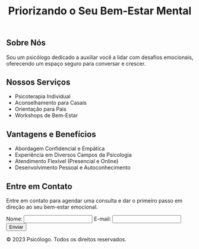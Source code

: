 <!DOCTYPE html>
<html lang="pt-br">
<head>
    <meta charset="UTF-8">
    <meta name="viewport" content="width=device-width, initial-scale=1.0">
    <link rel="stylesheet" href="styles.css">
    <title>Psicólogo</title>
</head>
<body>
    <header>
        <h1>Priorizando o Seu Bem-Estar Mental</h1>
    </header>
    <section id="about">
        <h2>Sobre Nós</h2>
        <p>Sou um psicólogo dedicado a auxiliar você a lidar com desafios emocionais, oferecendo um espaço seguro para conversar e crescer.</p>
    </section>
    <section id="services">
        <h2>Nossos Serviços</h2>
        <ul>
            <li>Psicoterapia Individual</li>
            <li>Aconselhamento para Casais</li>
            <li>Orientação para Pais</li>
            <li>Workshops de Bem-Estar</li>
        </ul>
    </section>
    <section id="benefits">
        <h2>Vantagens e Benefícios</h2>
        <ul>
            <li>Abordagem Confidencial e Empática</li>
            <li>Experiência em Diversos Campos da Psicologia</li>
            <li>Atendimento Flexível (Presencial e Online)</li>
            <li>Desenvolvimento Pessoal e Autoconhecimento</li>
        </ul>
    </section>
    <section id="contact">
        <h2>Entre em Contato</h2>
        <p>Entre em contato para agendar uma consulta e dar o primeiro passo em direção ao seu bem-estar emocional.</p>
        <form action="#" method="post">
            <label for="name">Nome:</label>
            <input type="text" id="name" name="name" required>
            <label for="email">E-mail:</label>
            <input type="email" id="email" name="email" required>
            <button type="submit">Enviar</button>
        </form>
    </section>
    <footer>
        <p>&copy; 2023 Psicólogo. Todos os direitos reservados.</p>
    </footer>
</body>
</html>
